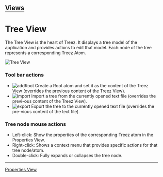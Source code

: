 [Views](../views.md)
----

# Tree View

The Tree View is the heart of Treez. It displays a tree model of the application and provides actions to edit that model. Each node of the tree represents a corresponding Treez Atom.

![Tree View](../../images/treeView.png)

### Tool bar actions 
* ![addRoot](../../master/icons/root.png) Create a Root atom and set it as the content of the Treez View (overrides the previous content of the Treez View). 
* ![import](../../master/icons/toTree.png) Import a tree from the currently opened text file (overrides the previ-ous content of the Treez View). 
* ![export](../../master/icons/fromTree.png) Export the tree to the currently opened text file (overrides the pre-vious content of the text file).
 
###	Tree node mouse actions

*	Left-click: Show the properties of the corresponding Treez atom in the Properties View.
*	Right-click: Shows a context menu that provides specific actions for that tree node/atom.
*	Double-click: Fully expands or collapses the tree node.

----
[Properties View](./propertiesView.md)

